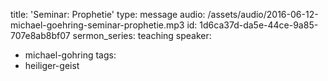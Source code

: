 title: 'Seminar: Prophetie'
type: message
audio: /assets/audio/2016-06-12-michael-goehring-seminar-prophetie.mp3
id: 1d6ca37d-da5e-44ce-9a85-707e8ab8bf07
sermon_series: teaching
speaker:
  - michael-gohring
tags:
  - heiliger-geist
